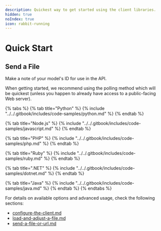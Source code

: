 ```yaml
---
description: Quickest way to get started using the client libraries.
hidden: true
noIndex: true
icon: rabbit-running
---
```


# Quick Start

## Send a File

Make a note of your model's ID for use in the API.

When getting started, we recommend using the polling method which will be quickest (unless you happen to already have access to a public-facing Web server).

{% tabs %}
{% tab title="Python" %}
{% include "../../.gitbook/includes/code-samples/python.md" %}
{% endtab %}

{% tab title="Node.js" %}
{% include "../../.gitbook/includes/code-samples/javascript.md" %}
{% endtab %}

{% tab title="PHP" %}
{% include "../../.gitbook/includes/code-samples/php.md" %}
{% endtab %}

{% tab title="Ruby" %}
{% include "../../.gitbook/includes/code-samples/ruby.md" %}
{% endtab %}

{% tab title=".NET" %}
{% include "../../.gitbook/includes/code-samples/dotnet.md" %}
{% endtab %}

{% tab title="Java" %}
{% include "../../.gitbook/includes/code-samples/java.md" %}
{% endtab %}
{% endtabs %}

For details on available options and advanced usage, check the following sections:

* [configure-the-client.md](configure-the-client.md "mention")
* [load-and-adjust-a-file.md](load-and-adjust-a-file.md "mention")
* [send-a-file-or-url.md](send-a-file-or-url.md "mention")
